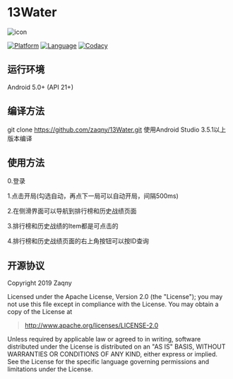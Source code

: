 # 13Water

![icon](https://note.youdao.com/yws/public/resource/7db16b29a3e1e138d23cac837da82eb5/xmlnote/39B80CB636A4447D8113B12910E2B412/1162)

[![Platform](https://img.shields.io/badge/Platform-Android-green)](https://www.android.com/)
[![Language](https://img.shields.io/badge/Language-Kotlin-blue)](https://kotlinlang.org/)
[![Codacy](https://img.shields.io/badge/Codacy-A-lightgrey)](https://www.android.com/)


## 运行环境

Android 5.0+ (API 21+)

## 编译方法

git clone https://github.com/zaqny/13Water.git
使用Android Studio 3.5.1以上版本编译

## 使用方法

0.登录

1.点击开局(勾选自动，再点下一局可以自动开局，间隔500ms)

2.在侧滑界面可以导航到排行榜和历史战绩页面

3.排行榜和历史战绩的Item都是可点击的

4.排行榜和历史战绩页面的右上角按钮可以按ID查询

## 开源协议

Copyright 2019 Zaqny

Licensed under the Apache License, Version 2.0 (the "License");
you may not use this file except in compliance with the License.
You may obtain a copy of the License at

> http://www.apache.org/licenses/LICENSE-2.0

Unless required by applicable law or agreed to in writing, software
distributed under the License is distributed on an "AS IS" BASIS,
WITHOUT WARRANTIES OR CONDITIONS OF ANY KIND, either express or implied.
See the License for the specific language governing permissions and
limitations under the License.
